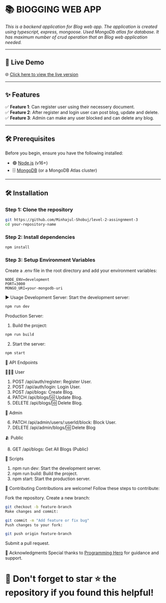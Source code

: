 # 📚 BlOGGING WEB APP

_This is a backend application for Blog web app. The application is created using typescript, express, mongoose. Used MongoDb atlas for database. It has maximum number of crud operation that an Blog web application needed._

---

## 🚀 Live Demo

🌐 [Click here to view the live version](https://book-shop-steel.vercel.app/)

---

## ✨ Features

✅ **Feature 1**: Can register user using their necessery document.  
✅ **Feature 2**: After register and login user can post blog, update and delete.
✅ **Feature 3**: Admin can make any user blocked and can delete any blog.

---

## 🛠️ Prerequisites

Before you begin, ensure you have the following installed:

- 🟢 [Node.js](https://nodejs.org/) (v16+)
- 🗄️ [MongoDB](https://www.mongodb.com/) (or a MongoDB Atlas cluster)

---

## 🛠️ Installation

### Step 1: Clone the repository

```bash
git https://github.com/Minhajul-Shobuj/level-2-assingnment-3
cd your-repository-name

```

### Step 2: Install dependencies

```bash
npm install

```

### Step 3: Setup Environment Variables

Create a .env file in the root directory and add your environment variables:

```
NODE_ENV=development
PORT=3000
MONGO_URI=your-mongodb-uri

```

▶️ Usage
Development Server:
Start the development server:

```bash
npm run dev
```

Production Server:

1. Build the project:

```bash
npm run build
```

2. Start the server:

```bash
npm start
```

📖 API Endpoints

👨🏻‍💼 User

1. POST /api/auth/register: Register User.
2. POST /api/auth/login: Login User.
3. POST /api/blogs: Create Blog.
4. PATCH /api/blogs/:id: Update Blog.
5. DELETE /api/blogs/:id: Delete Blog.

👮 Admin

6. PATCH /api/admin/users/:userId/block: Block User.
7. DELETE /api/admin/blogs/:id: Delete Blog

🫂 Public

8. GET /api/blogs: Get All Blogs (Public)

🔧 Scripts

1. npm run dev: Start the development server.
2. npm run build: Build the project.
3. npm start: Start the production server.

🤝 Contributing
Contributions are welcome! Follow these steps to contribute:

Fork the repository.
Create a new branch:

```bash
git checkout -b feature-branch
Make changes and commit:
```

```bash
git commit -m "Add feature or fix bug"
Push changes to your fork:
```

```bash
git push origin feature-branch
```

Submit a pull request.

🙏 Acknowledgments
Special thanks to [Programming Hero](https://github.com/ProgrammingHero1) for guidance and support.

<H1>🌟 Don't forget to star ⭐ the repository if you found this helpful!</H1>
